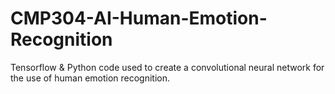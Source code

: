 # CMP304-AI-Human-Emotion-Recognition
Tensorflow &amp; Python code used to create a convolutional neural network for the use of human emotion recognition.
